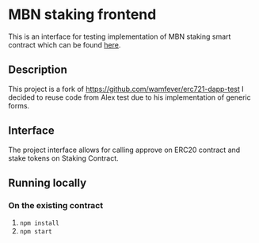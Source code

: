 # MBN staking frontend

This is an interface for testing implementation of MBN staking smart contract which can be found [here](https://github.com/wamfever/erc20-staking-test).

## Description
This project is a fork of https://github.com/wamfever/erc721-dapp-test
I decided to reuse code from Alex test due to his implementation of generic forms.

## Interface
The project interface allows for calling approve on ERC20 contract and stake tokens on Staking Contract.

## Running locally
### On the existing contract
1. ``npm install``
2. ``npm start``